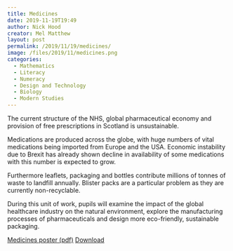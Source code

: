 ```yaml
---
title: Medicines
date: 2019-11-19T19:49
author: Nick Hood
creator: Mel Matthew
layout: post
permalink: /2019/11/19/medicines/
image: /files/2019/11/medicines.png
categories:
  - Mathematics
  - Literacy
  - Numeracy
  - Design and Technology
  - Biology
  - Modern Studies 
---
```


The current structure of the NHS, global pharmaceutical economy and provision of free prescriptions in Scotland is unsustainable.

Medications are produced across the globe, with huge numbers of vital medications being imported from Europe and the USA. Economic instability due to Brexit has already shown decline in availability of some medications with this number is expected to grow.

Furthermore leaflets, packaging and bottles contribute millions of tonnes of waste to landfill annually. Blister packs are a particular problem as they are currently non-recyclable.

During this unit of work, pupils will examine the impact of the global healthcare industry on the natural environment, explore the
manufacturing processes of pharmaceuticals and design more eco-friendly, sustainable packaging.

<a href="/files/2019/11/medicines.pdf">Medicines poster (pdf)</a> <a href="/files/2019/11/medicines.pdf" class="btn btn-sm btn-default" download>Download</a>
